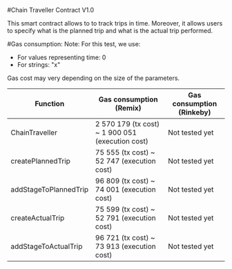 #Chain Traveller Contract V1.0

This smart contract allows to to track trips in time. Moreover, it allows users to specify what is the planned trip and what is the actual trip performed.

#Gas consumption:
Note: For this test, we use:
- For values representing time: 0
- For strings: "x"

Gas cost may very depending on the size of the parameters.

| Function  | Gas consumption (Remix) | Gas consumption (Rinkeby) |
| ------------- | ------------- | ------------- |
| ChainTraveller  | 2 570 179 (tx cost) ~ 1 900 051 (execution cost)  | Not tested yet | 
| createPlannedTrip  | 75 555 (tx cost) ~ 52 747 (execution cost)  | Not tested yet |
| addStageToPlannedTrip  | 96 809 (tx cost) ~ 74 001 (execution cost)  | Not tested yet |
| createActualTrip  | 75 599 (tx cost) ~ 52 791 (execution cost)  | Not tested yet |
| addStageToActualTrip  | 96 721 (tx cost) ~ 73 913 (execution cost)  | Not tested yet |